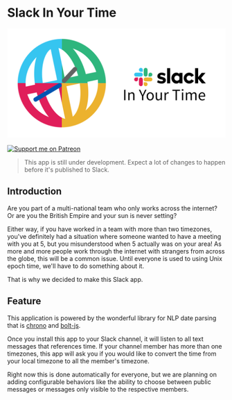 # Slack In Your Time

![logo](img/banner.png)

[![Support me on Patreon](https://img.shields.io/endpoint.svg?url=https%3A%2F%2Fshieldsio-patreon.vercel.app%2Fapi%3Fusername%3Dteamstep%26type%3Dpatrons&style=for-the-badge)](https://patreon.com/teamstep)

> This app is still under development.
> Expect a lot of changes to happen before it's published to Slack.

## Introduction

Are you part of a multi-national team who only works across the internet?
Or are you the British Empire and your sun is never setting?

Either way, if you have worked in a team with more than two timezones, you've definitely had a situation where someone wanted to have a meeting with you at 5, but you misunderstood when 5 actually was on your area!
As more and more people work through the internet with strangers from across the globe, this will be a common issue.
Until everyone is used to using Unix epoch time, we'll have to do something about it.

That is why we decided to make this Slack app.

## Feature

This application is powered by the wonderful library for NLP date parsing that is [chrono](https://github.com/wanasit/chrono) and [bolt-js](https://github.com/SlackAPI/bolt-js).

Once you install this app to your Slack channel, it will listen to all text messages that references time.
If your channel member has more than one timezones, this app will ask you if you would like to convert the time from your local timezone to all the member's timezone.

Right now this is done automatically for everyone, but we are planning on adding configurable behaviors like the ability to choose between public messages or messages only visible to the respective members.
